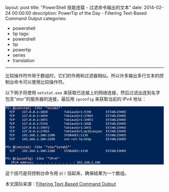 layout: post
title: "PowerShell 技能连载 - 过滤命令输出的文本"
date: 2014-02-24 00:00:00
description: PowerTip of the Day - Filtering Text-Based Command Output
categories:
- powershell
- tip
tags:
- powershell
- tip
- powertip
- series
- translation
---
比较操作符作用于数组时，它们的作用和过滤器相似。所以许多输出多行文本的控制台命令可以使用比较操作符。

以下例子将使用 `netstat.exe` 来获取已连接上的网络连接，然后过滤出连到名字包含“stor”的服务器的连接，最后用 `ipconfig` 来获取当前的 IPv4 地址：

![](/img/2014-02-24-filtering-text-based-command-output-001.png)

这个技巧是将控制台命令用 `@()` 括起来，确保结果为一个数组。

<!--more-->
本文国际来源：[Filtering Text-Based Command Output](http://community.idera.com/powershell/powertips/b/tips/posts/filtering-text-based-command-output)
